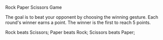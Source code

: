 Rock Paper Scissors Game

The goal is to beat your opponent by choosing the winning gesture. Each round's winner earns a point. The winner is the first to reach 5 points.

Rock beats Scissors;
Paper beats Rock;
Scissors beats Paper;




